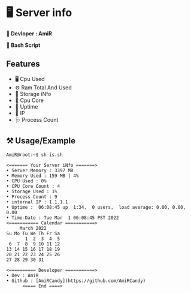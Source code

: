 
# 🖥 Server info

**🧨 Devloper : AmiR**

**🍨 Bash Script**

## Features

- 🖥 Cpu Used
- ⚙️ Ram Total And Used
- 🔋 Storage iNfo
- 🧰 Cpu Core
- 🔧 Uptime
- 🔮 IP
- 🩺 Process Count
## ⚒ Usage/Example

```
AmiR@root:~$ sh is.sh

<======= Your Server iNfo =======>
• Server Memory : 3397 MB
• Memory Used : 159 MB | 4%
• CPU Used : 0%
• CPU Core Count : 4
• Storage Used : 1%
• Process Count : 9
• internal IP : 1.1.1.1
• Uptime :  06:08:45 up  1:34,  0 users,  load average: 0.00, 0.00, 0.00
• Time-Date : Tue Mar  1 06:08:45 PST 2022
<=========== Calendar ===========>
     March 2022
Su Mo Tu We Th Fr Sa
       1  2  3  4  5
 6  7  8  9 10 11 12
13 14 15 16 17 18 19
20 21 22 23 24 25 26
27 28 29 30 31

<========== Developer ===========>
• Dev : AmiR
• Github : [AmiRCandy](https://github.com/AmiRCandy)
      <==== End ====>

```
